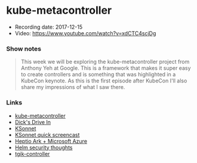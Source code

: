 # kube-metacontroller

- Recording date: 2017-12-15
- Video: https://www.youtube.com/watch?v=xdCTC4scjDg

### Show notes

> This week we will be exploring the kube-metacontroller project from Anthony Yeh at Google.  This is a framework that makes it super easy to create controllers and is something that was highlighted in a KubeCon keynote. As this is the first episode after KubeCon I'll also share my impressions of what I saw there.

### Links

 - [kube-metacontroller](https://github.com/GoogleCloudPlatform/kube-metacontroller)
 - [Dick's Drive In](http://www.ddir.com)
 - [KSonnet](https://ksonnet.io)
 - [KSonnet quick screencast](https://www.youtube.com/watch?v=KgEoh9xCfXc)
 - [Heptio Ark + Microsoft Azure](https://techcrunch.com/2017/12/07/heptio-teams-up-with-microsoft-to-build-a-better-kubernetes-disaster-recovery-solution/)
 - [Helm security thoughts](https://engineering.bitnami.com/articles/helm-security.html)
 - [tgik-controller](https://github.com/jbeda/tgik-controller)